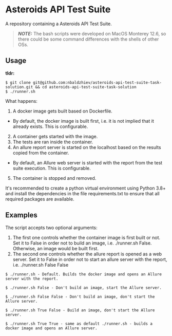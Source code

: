 # Asteroids API Test Suite

A repository containing a Asteroids API Test Suite.

> **_NOTE:_** The bash scripts were developed on MacOS Monterey 12.6, so there could be some command differences with the shells of other OSs.

## Usage

**tldr:**

```
$ git clone git@github.com:nbaldzhiev/asteroids-api-test-suite-task-solution.git && cd asteroids-api-test-suite-task-solution
$ ./runner.sh
```

What happens:
1. A docker image gets built based on Dockerfile.
  * By default, the docker image is built first, i.e. it is not implied that it already exists. This is configurable.
2. A container gets started with the image.
3. The tests are ran inside the container.
4. An allure report server is started on the localhost based on the results copied from the container.
  * By default, an Allure web server is started with the report from the test suite execution. This is configurable.
5. The container is stopped and removed.

It's recommended to create a python virtual environment using Python 3.8+ and install the dependencies in the file requirements.txt to ensure that all required packages are available.

## Examples

The script accepts two optional arguments:
1. The first one controls whether the container image is first built or not. Set it to False in order not to
build an image, i.e. ./runner.sh False. Otherwise, an image would be built first.
2. The second one controls whether the allure report is opened as a web server. Set it to False in order not to
start an allure server with the report, i.e. ./runner.sh False False

`$ ./runner.sh - Default. Builds the docker image and opens an Allure server with the report.`

`$ ./runner.sh False - Don't build an image, start the Allure server.`

`$ ./runner.sh False False - Don't build an image, don't start the Allure server.`

`$ ./runner.sh True False - Build an image, don't start the Allure server.`

`$ ./runner.sh True True - same as default ./runner.sh - builds a docker image and opens an Allure server.`
